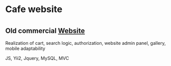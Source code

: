 <h1 aling="center">Cafe website<h1>

## Old commercial [Website](http://rustvk.beget.tech/)

Realization of cart, search logic, authorization, website admin panel, gallery, mobile adaptability

JS, Yii2, Jquery, MySQL, MVC



